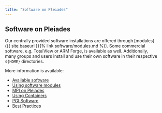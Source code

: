 ```yaml
---
title: "Software on Pleiades"
---
```


## Software on Pleiades
Our centrally provided software installations are offered through [modules]({{ site.baseurl }}{% link software/modules.md %}).
Some commercial software, e.g. TotalView or ARM Forge, is available as well.
Additionally, many groups and users install and use their own software in their respective `${HOME}` directories.

More information is available:
- [Available software](/software/avail)
- [Using software modules](/software/modules)
- [MPI on Pleiades](/software/mpi)
- [Using Containers](/software/containers)
- [PGI Software](/software/pgi)
- [Best Practices](/software/bestpractices)

